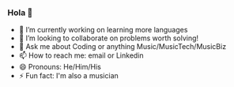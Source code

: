 ### Hola 👋


- 🔭 I’m currently working on learning more languages
- 👯 I’m looking to collaborate on problems worth solving!
- 💬 Ask me about Coding or anything Music/MusicTech/MusicBiz
- 📫 How to reach me: email or Linkedin
- 😄 Pronouns: He/Him/His
- ⚡ Fun fact: I'm also a musician

<!--


-->
